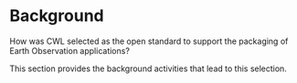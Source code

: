 # Background

How was CWL selected as the open standard to support the packaging of Earth Observation applications?

This section provides the background activities that lead to this selection.


